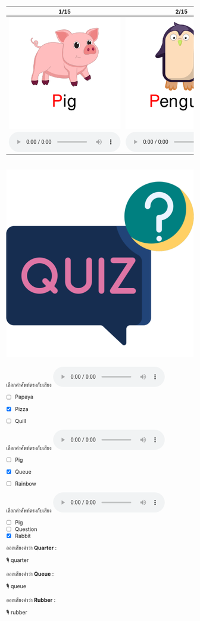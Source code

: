 <div class="carrousel">


|1/15|2/15|3/15|4/15|5/15|6/15|7/15|8/15|9/15|10/15|11/15|12/15|13/15|14/15|15/15|
| :----: | :----: | :----: | :----: | :----: | :----: | :----: | :----: | :----: | :----: | :----: | :----: | :----: | :----: | :----: |
|![](/media/img/P-Q-R/Pig.svg)|![](/media/img/P-Q-R/Penguin.svg)|![](/media/img/P-Q-R/Papaya.svg)|![](/media/img/P-Q-R/Pumpkin.svg)|![](/media/img/P-Q-R/Pizza.svg)|![](/media/img/P-Q-R/Queue.svg)|![](/media/img/P-Q-R/Queen.svg)|![](/media/img/P-Q-R/Question.svg)|![](/media/img/P-Q-R/Quarter.svg)|![](/media/img/P-Q-R/Quill.svg)|![](/media/img/P-Q-R/Rain.svg)|![](/media/img/P-Q-R/Rainbow.svg)|![](/media/img/P-Q-R/Rabbit.svg)|![](/media/img/P-Q-R/Rubber.svg)|![](/media/img/P-Q-R/Ruler.svg)|
|![](/media/audio/Pig.mp3)|![](/media/audio/Penguin.mp3)|![](/media/audio/Papaya.mp3)|![](/media/audio/Pumpkin.mp3)|![](/media/audio/Pizza.mp3)|![](/media/audio/Queue.mp3)|![](/media/audio/Queen.mp3)|![](/media/audio/Question.mp3)|![](/media/audio/Quarter.mp3)|![](/media/audio/Quill.mp3)|![](/media/audio/Rain.mp3)|![](/media/audio/Rainbow.mp3)|![](/media/audio/Rabbit.mp3)|![](/media/audio/Rubber.mp3)|![](/media/audio/Ruler.mp3)|

</div>



# ![icon](/media/icons/quiz.svg) 


 เลือกคำศัพท์ตรงกับเสียง ![](/media/audio/Pizza.mp3) 
 - [ ] Papaya
 - [x] Pizza
 - [ ] Quill


 เลือกคำศัพท์ตรงกับเสียง ![](/media/audio/Queue.mp3) 
 - [ ] Pig
 - [x] Queue
 - [ ] Rainbow


 เลือกคำศัพท์ตรงกับเสียง ![](/media/audio/Rabbit.mp3) 
 - [ ] Pig
 - [ ] Question
 - [x] Rabbit

ออกเสียงคำว่า **Quarter** :

🎙️ quarter

ออกเสียงคำว่า **Queue** :

🎙️ queue

ออกเสียงคำว่า **Rubber** :

🎙️ rubber

